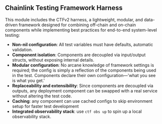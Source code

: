 ## Chainlink Testing Framework Harness

This module includes the CTFv2 harness, a lightweight, modular, and data-driven framework designed for combining off-chain and on-chain components while implementing best practices for end-to-end system-level testing:

- **Non-nil configuration**: All test variables must have defaults, automatic validation.
- **Component isolation**: Components are decoupled via input/output structs, without exposing internal details.
- **Modular configuration**: No arcane knowledge of framework settings is required; the config is simply a reflection of the components being used in the test. Components declare their own configuration—'what you see is what you get.'
- **Replaceability and extensibility**: Since components are decoupled via outputs, any deployment component can be swapped with a real service without altering the test code.
- **Caching**: any component can use cached configs to skip environment setup for faster test development
- **Integrated observability stack**: use `ctf obs up` to spin up a local observability stack.

